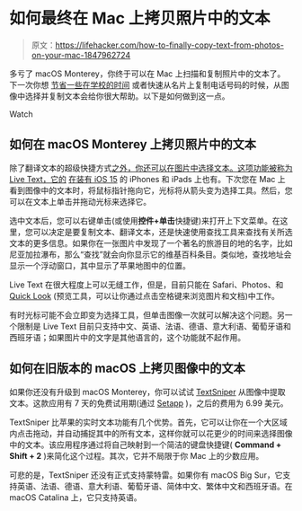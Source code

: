 # 如何最终在 Mac 上拷贝照片中的文本

> 原文：<https://lifehacker.com/how-to-finally-copy-text-from-photos-on-your-mac-1847962724>

多亏了 macOS Monterey，你终于可以在 Mac 上扫描和复制照片中的文本了。下一次你想 [节省一些在学校的时间](https://lifehacker.com/how-kids-are-using-iphones-to-cheat-at-school-and-how-1847889748) 或者快速从名片上复制电话号码的时候，从图像中选择并复制文本会给你很大帮助。以下是如何做到这一点。

Watch

## 如何在 macOS Monterey 上拷贝照片中的文本

除了翻译文本的超级快捷方式[之外，你还可以在图片中选择文本。这项功能被称为 Live Text，它的](https://lifehacker.com/31-new-macos-monterey-features-youll-actually-want-to-u-1847900965) [在装有 iOS 15](https://lifehacker.com/how-to-use-live-text-the-best-new-feature-in-ios-15-1847649795) 的 iPhones 和 iPads 上也有。下次您在 Mac 上看到图像中的文本时，将鼠标指针拖向它，光标将从箭头变为选择工具。然后，您可以在文本上单击并拖动光标来选择它。

选中文本后，您可以右键单击(或使用**控件+单击**快捷键)来打开上下文菜单。在这里，您可以决定是要复制文本、翻译文本，还是快速使用查找工具来查找有关所选文本的更多信息。如果你在一张图片中发现了一个著名的旅游目的地的名字，比如尼亚加拉瀑布，那么“查找”就会向你显示它的维基百科条目。类似地，查找地址会显示一个浮动窗口，其中显示了苹果地图中的位置。

Live Text 在很大程度上可以无缝工作，但是，目前只能在 Safari、Photos、和 [Quick Look](https://support.apple.com/en-sg/guide/mac-help/mh14119/mac) (预览工具，可以让你通过点击空格键来浏览图片和文档)中工作。

有时光标可能不会立即变为选择工具，但单击图像一次就可以解决这个问题。另一个限制是 Live Text 目前只支持中文、英语、法语、德语、意大利语、葡萄牙语和西班牙语；如果图片中的文字是其他语言的，这个功能就不起作用。

## 如何在旧版本的 macOS 上拷贝图像中的文本

如果你还没有升级到 macOS Monterey，你可以试试 [TextSniper](https://textsniper.app) 从图像中提取文本。这款应用有 7 天的免费试用期(通过 [Setapp](https://lifehacker.com/the-best-windows-and-mac-bundles-for-heavy-discounts-on-1831107730) )，之后的费用为 6.99 美元。

TextSniper 比苹果的实时文本功能有几个优势。首先，它可以让你在一个大区域内点击拖动，并自动捕捉其中的所有文本，这样你就可以花更少的时间来选择图像中的文本。该应用程序通过将自己映射到一个简洁的键盘快捷键( **Command + Shift + 2** )来简化这个过程。其次，它并不局限于你 Mac 上的少数应用。

可悲的是，TextSniper 还没有正式支持蒙特雷。如果你有 macOS Big Sur，它支持英语、法语、德语、意大利语、葡萄牙语、简体中文、繁体中文和西班牙语。在 macOS Catalina 上，它只支持英语。